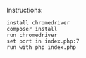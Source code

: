 Instructions:

```
install chromedriver
composer install
run chromedriver
set port in index.php:7
run with php index.php
```